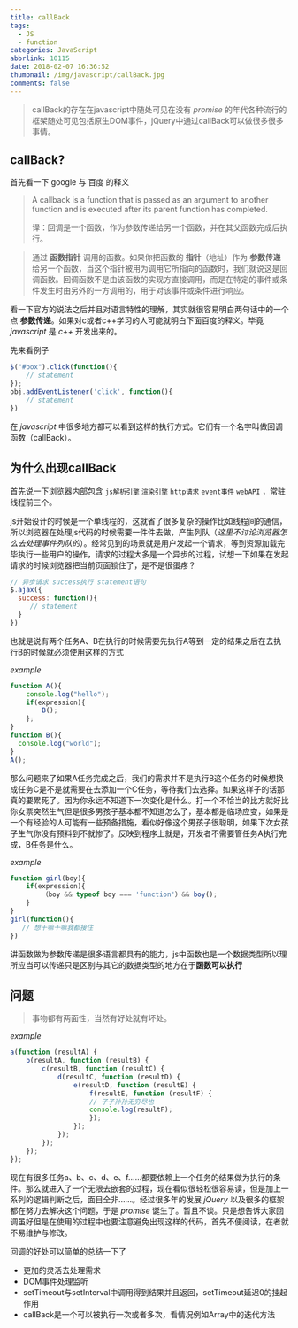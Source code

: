 ```yaml
---
title: callBack
tags:
  - JS
  - function
categories: JavaScript
abbrlink: 10115
date: 2018-02-07 16:36:52
thumbnail: /img/javascript/callBack.jpg
comments: false
---
```


<!-- more -->

> callBack的存在在javascript中随处可见在没有 *promise* 的年代各种流行的框架随处可见包括原生DOM事件，jQuery中通过callBack可以做很多很多事情。

## callBack?

首先看一下 google 与 百度 的释义

> A callback is a function that is passed as an argument to another function and is executed after its parent function has completed.
>
> 译：回调是一个函数，作为参数传递给另一个函数，并在其父函数完成后执行。

> 通过 **函数指针** 调用的函数。如果你把函数的 **指针**（地址）作为 **参数传递** 给另一个函数，当这个指针被用为调用它所指向的函数时，我们就说这是回调函数。回调函数不是由该函数的实现方直接调用，而是在特定的事件或条件发生时由另外的一方调用的，用于对该事件或条件进行响应。

看一下官方的说法之后并且对语言特性的理解，其实就很容易明白两句话中的一个点 **参数传递**。如果对c或者c++学习的人可能就明白下面百度的释义。毕竟 *javascript* 是 *c++* 开发出来的。

先来看例子

```js
$("#box").click(function(){
    // statement
});
obj.addEventListener('click', function(){
    // statement
})
```

在 *javascript* 中很多地方都可以看到这样的执行方式。它们有一个名字叫做回调函数（callBack）。



## 为什么出现callBack

首先说一下浏览器内部包含 `js解析引擎` `渲染引擎` `http请求` `event事件` `webAPI` ，常驻线程前三个。

js开始设计的时候是一个单线程的，这就省了很多复杂的操作比如线程间的通信，所以浏览器在处理js代码的时候需要一件件去做，产生列队（*这里不讨论浏览器怎么去处理事件列队的*）。经常见到的场景就是用户发起一个请求，等到资源加载完毕执行一些用户的操作，请求的过程大多是一个异步的过程，试想一下如果在发起请求的时候浏览器把当前页面锁住了，是不是很蛋疼？

```js
// 异步请求 success执行 statement语句
$.ajax({
  success: function(){
     // statement
  } 
})
```

也就是说有两个任务A、B在执行的时候需要先执行A等到一定的结果之后在去执行B的时候就必须使用这样的方式

*example*

```js
function A(){
    console.log("hello");
    if(expression){
        B();
    };
}
function B(){
  console.log("world");
}
A();
```

那么问题来了如果A任务完成之后，我们的需求并不是执行B这个任务的时候想换成任务C是不是就需要在去添加一个C任务，等待我们去选择。如果这样子的话那真的要累死了。因为你永远不知道下一次变化是什么。打一个不恰当的比方就好比你女票突然生气但是很多男孩子基本都不知道怎么了，基本都是临场应变，如果是一个有经验的人可能有一些预备措施，看似好像这个男孩子很聪明，如果下次女孩子生气你没有预料到不就惨了。反映到程序上就是，开发者不需要管任务A执行完成，B任务是什么。

*example*

```js
function girl(boy){
    if(expression){
        （boy && typeof boy === 'function'）&& boy();
    }
}
girl(function(){
   // 想干嘛干嘛我都接住
})
```

讲函数做为参数传递是很多语言都具有的能力，js中函数也是一个数据类型所以理所应当可以传递只是区别与其它的数据类型的地方在于**函数可以执行**



## 问题

> 事物都有两面性，当然有好处就有坏处。

*example*

```js
a(function (resultA) {
    b(resultA, function (resultB) {
        c(resultB, function (resultC) {
            d(resultC, function (resultD) {
                e(resultD, function (resultE) {
                    f(resultE, function (resultF) {
                    // 子子孙孙无穷尽也
                    console.log(resultF);
                    });
                });
            });
        });
    });
});
```

现在有很多任务a、b、c、d、e、f……都要依赖上一个任务的结果做为执行的条件。那么就进入了一个无限去嵌套的过程，现在看似很轻松很容易读，但是加上一系列的逻辑判断之后，面目全非……。经过很多年的发展 *jQuery* 以及很多的框架都在努力去解决这个问题，于是 *promise* 诞生了。暂且不谈。只是想告诉大家回调虽好但是在使用的过程中也要注意避免出现这样的代码，首先不便阅读，在者就不易维护与修改。

回调的好处可以简单的总结一下了

* 更加的灵活去处理需求
* DOM事件处理监听
* setTimeout与setInterval中调用得到结果并且返回，setTimeout延迟0的挂起作用
* callBack是一个可以被执行一次或者多次，看情况例如Array中的迭代方法